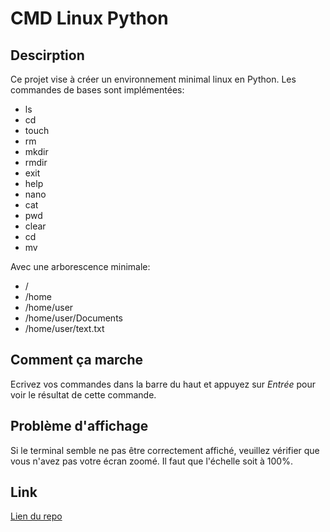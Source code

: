 # **CMD Linux Python**

## **Descirption**

Ce projet vise à créer un environnement minimal linux en Python.
Les commandes de bases sont implémentées:

- ls
- cd
- touch
- rm
- mkdir
- rmdir
- exit
- help
- nano
- cat
- pwd
- clear
- cd
- mv

Avec une arborescence minimale:

- /
- /home
- /home/user
- /home/user/Documents
- /home/user/text.txt

## **Comment ça marche**

Ecrivez vos commandes dans la barre du haut et appuyez sur _Entrée_ pour voir le résultat de cette commande.

## **Problème d'affichage**

Si le terminal semble ne pas être correctement affiché, veuillez vérifier que vous n'avez pas votre écran zoomé. Il faut que l'échelle soit à 100%.

## **Link**

[Lien du repo](https://github.com/Loanbrwsk1/CMD-Linux-Python)
